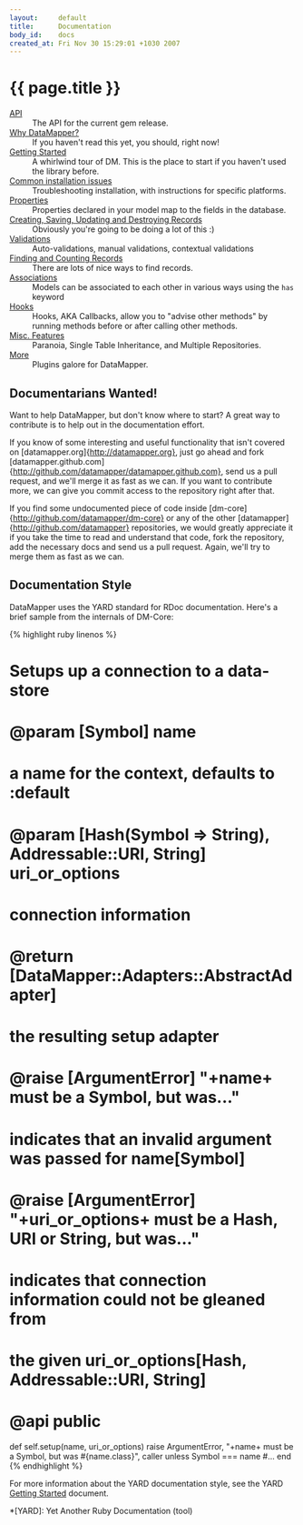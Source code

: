 ```yaml
---
layout:     default
title:      Documentation
body_id:    docs
created_at: Fri Nov 30 15:29:01 +1030 2007
---
```


{{ page.title }}
================

<dl>
  <dt><a href="http://rdoc.info/projects/datamapper/dm-core">API</a></dt>
  <dd>The API for the current gem release.</dd>
  <dt><a href="/why">Why DataMapper?</a></dt>
  <dd>If you haven't read this yet, you should, right now!</dd>
  <dt><a href="/getting-started">Getting Started</a></dt>
  <dd>A whirlwind tour of DM. This is the place to start if you haven't used the library before.</dd>
  <dt><a href="/docs/install">Common installation issues</a></dt>
  <dd>Troubleshooting installation, with instructions for specific platforms.</dd>
  <dt><a href="/docs/properties">Properties</a></dt>
  <dd>Properties declared in your model map to the fields in the database.</dd>
  <dt><a href="/docs/create_and_destroy">Creating, Saving, Updating and Destroying Records</a></dt>
  <dd>Obviously you're going to be doing a lot of this :)</dd>
  <dt><a href="/docs/validations">Validations</a></dt>
  <dd>Auto-validations, manual validations, contextual validations</dd>
  <dt><a href="/docs/find">Finding and Counting Records</a></dt>
  <dd>There are lots of nice ways to find records.</dd>
  <dt><a href="/docs/associations">Associations</a></dt>
  <dd>Models can be associated to each other in various ways using the <code>has</code> keyword</dd>
  <dt><a href="/docs/callbacks">Hooks</a></dt>
  <dd>Hooks, AKA Callbacks, allow you to "advise other methods" by running methods before or after calling other methods.</dd>
  <dt><a href="/docs/misc">Misc. Features</a></dt>
  <dd>Paranoia, Single Table Inheritance, and Multiple Repositories.</dd>
  <dt><a href="/docs/dm_more/">More</a></dt>
  <dd>Plugins galore for DataMapper.</dd>
</dl>

Documentarians Wanted!
----------------------

Want to help DataMapper, but don't know where to start? A great way to contribute is to help out in the documentation effort.

If you know of some interesting and useful functionality that isn't covered on [datamapper.org]{http://datamapper.org}, just go ahead and fork [datamapper.github.com]{http://github.com/datamapper/datamapper.github.com}, send us a pull request, and we'll merge it as fast as we can. If you want to contribute more, we can give you commit access to the repository right after that.

If you find some undocumented piece of code inside [dm-core]{http://github.com/datamapper/dm-core} or any of the other [datamapper]{http://github.com/datamapper} repositories, we would greatly appreciate it if you take the time to read and understand that code, fork the repository, add the necessary docs and send us a pull request. Again, we'll try to merge them as fast as we can.

Documentation Style
-------------------

DataMapper uses the YARD standard for RDoc documentation. Here's a brief sample
from the internals of DM-Core:

{% highlight ruby linenos %}
# Setups up a connection to a data-store
#
# @param [Symbol] name
#   a name for the context, defaults to :default
# @param [Hash(Symbol => String), Addressable::URI, String] uri_or_options
#   connection information
#
# @return [DataMapper::Adapters::AbstractAdapter]
#   the resulting setup adapter
#
# @raise [ArgumentError] "+name+ must be a Symbol, but was..."
#   indicates that an invalid argument was passed for name[Symbol]
# @raise [ArgumentError] "+uri_or_options+ must be a Hash, URI or String, but was..."
#   indicates that connection information could not be gleaned from
#   the given uri_or_options[Hash, Addressable::URI, String]
#
# @api public
def self.setup(name, uri_or_options)
  raise ArgumentError, "+name+ must be a Symbol, but was #{name.class}", caller unless Symbol === name
  #...
end
{% endhighlight %}

For more information about the YARD documentation style, see the YARD
[Getting Started](http://yardoc.org/docs/yard/file:docs/GettingStarted.md) document.

*[YARD]: Yet Another Ruby Documentation (tool)
